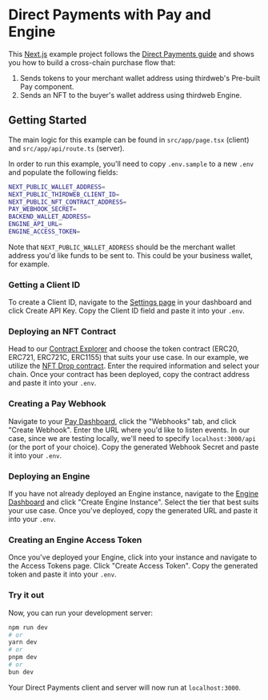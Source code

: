 # Direct Payments with Pay and Engine

This [Next.js](https://nextjs.org) example project follows the [Direct Payments guide](https://portal.thirdweb.com/connect/pay/guides/accept-direct-payments) and shows you how to build a cross-chain purchase flow that:

1. Sends tokens to your merchant wallet address using thirdweb's Pre-built Pay component.
2. Sends an NFT to the buyer's wallet address using thirdweb Engine.

## Getting Started

The main logic for this example can be found in `src/app/page.tsx` (client) and `src/app/api/route.ts` (server).

In order to run this example, you'll need to copy `.env.sample` to a new `.env` and populate the following fields:

```bash
NEXT_PUBLIC_WALLET_ADDRESS=
NEXT_PUBLIC_THIRDWEB_CLIENT_ID=
NEXT_PUBLIC_NFT_CONTRACT_ADDRESS=
PAY_WEBHOOK_SECRET=
BACKEND_WALLET_ADDRESS=
ENGINE_API_URL=
ENGINE_ACCESS_TOKEN=
```

Note that `NEXT_PUBLIC_WALLET_ADDRESS` should be the merchant wallet address you'd like funds to be sent to. This could be your business wallet, for example.

### Getting a Client ID

To create a Client ID, navigate to the [Settings page](https://thirdweb.com/dashboard/settings/api-keys) in your dashboard and click Create API Key. Copy the Client ID field and paste it into your `.env`.

### Deploying an NFT Contract

Head to our [Contract Explorer](https://thirdweb.com/explore) and choose the token contract (ERC20, ERC721, ERC721C, ERC1155) that suits your use case. In our example, we utilize the [NFT Drop contract](https://thirdweb.com/thirdweb.eth/DropERC721). Enter the required information and select your chain. Once your contract has been deployed, copy the contract address and paste it into your `.env`.

### Creating a Pay Webhook

Navigate to your [Pay Dashboard](https://thirdweb.com/dashboard/connect/pay), click the "Webhooks" tab, and click "Create Webhook". Enter the URL where you'd like to listen events. In our case, since we are testing locally, we'll need to specify `localhost:3000/api` (or the port of your choice). Copy the generated Webhook Secret and paste it into your `.env`.

### Deploying an Engine

If you have not already deployed an Engine instance, navigate to the [Engine Dashboard](https://thirdweb.com/dashboard/engine) and click "Create Engine Instance". Select the tier that best suits your use case. Once you've deployed, copy the generated URL and paste it into your `.env`.

### Creating an Engine Access Token

Once you've deployed your Engine, click into your instance and navigate to the Access Tokens page. Click "Create Access Token". Copy the generated token and paste it into your `.env`.

### Try it out

Now, you can run your development server:

```bash
npm run dev
# or
yarn dev
# or
pnpm dev
# or
bun dev
```

Your Direct Payments client and server will now run at `localhost:3000`.
